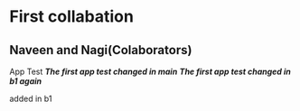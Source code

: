# First collabation

**Naveen and Nagi(Colaborators)**
----------
App Test
***The first app test changed in main***
***The first app test changed in b1 again***

added in b1